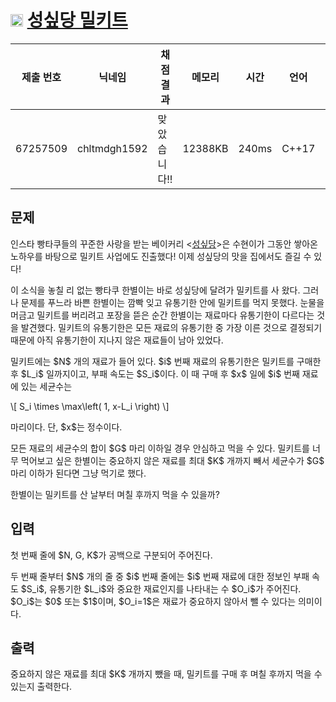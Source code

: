 # <img width="20px"  src="https://d2gd6pc034wcta.cloudfront.net/tier/12.svg" class="solvedac-tier"> [성싶당 밀키트](https://www.acmicpc.net/problem/24041) 

| 제출 번호 | 닉네임 | 채점 결과 | 메모리 | 시간 | 언어 | 코드 길이 |
|---|---|---|---|---|---|---|
|67257509|chltmdgh1592|맞았습니다!! |12388KB|240ms|C++17|1941B|

## 문제
<p>인스타 빵타쿠들의 꾸준한 사랑을 받는 베이커리 <<a href="http://acmicpc.net/problem/20941">성싶당</a>>은 수현이가 그동안 쌓아온 노하우를 바탕으로 밀키트 사업에도 진출했다! 이제 성싶당의 맛을 집에서도 즐길 수 있다!</p>

<p>이 소식을 놓칠 리 없는 빵타쿠 한별이는 바로 성싶당에 달려가 밀키트를 사 왔다. 그러나 문제를 푸느라 바쁜 한별이는 깜빡 잊고 유통기한 안에 밀키트를 먹지 못했다. 눈물을 머금고 밀키트를 버리려고 포장을 뜯은 순간 한별이는 재료마다 유통기한이 다르다는 것을 발견했다. 밀키트의 유통기한은 모든 재료의 유통기한 중 가장 이른 것으로 결정되기 때문에 아직 유통기한이 지나지 않은 재료들이 남아 있었다.</p>

<p>밀키트에는 $N$ 개의 재료가 들어 있다. $i$ 번째 재료의 유통기한은 밀키트를 구매한 후 $L_i$ 일까지이고, 부패 속도는 $S_i$이다. 이 때 구매 후 $x$ 일에 $i$ 번째 재료에 있는 세균수는</p>

<p>\[ S_i \times \max\left( 1, x-L_i \right) \]</p>

<p>마리이다. 단, $x$는 정수이다.</p>

<p>모든 재료의 세균수의 합이 $G$ 마리 이하일 경우 안심하고 먹을 수 있다. 밀키트를 너무 먹어보고 싶은 한별이는 중요하지 않은 재료를 최대 $K$ 개까지 빼서 세균수가 $G$ 마리 이하가 된다면 그냥 먹기로 했다.</p>

<p>한별이는 밀키트를 산 날부터 며칠 후까지 먹을 수 있을까?</p>

## 입력
<p>첫 번째 줄에 $N, G, K$가 공백으로 구분되어 주어진다.</p>

<p>두 번째 줄부터 $N$ 개의 줄 중 $i$ 번째 줄에는 $i$ 번째 재료에 대한 정보인 부패 속도 $S_i$, 유통기한 $L_i$와 중요한 재료인지를 나타내는 수 $O_i$가 주어진다. $O_i$는 $0$ 또는 $1$이며, $O_i=1$은 재료가 중요하지 않아서 뺄 수 있다는 의미이다.</p>

## 출력
<p>중요하지 않은 재료를 최대 $K$ 개까지 뺐을 때, 밀키트를 구매 후 며칠 후까지 먹을 수 있는지 출력한다.</p>

